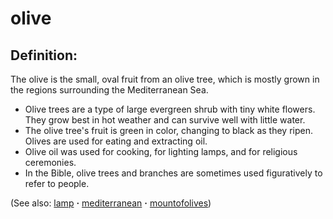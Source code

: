 # olive #

## Definition: ##

The olive is the small, oval fruit from an olive tree, which is mostly grown in the regions surrounding the Mediterranean Sea.

* Olive trees are a type of large evergreen shrub with tiny white flowers. They grow best in hot weather and can survive well with little water.
* The olive tree's fruit is green in color, changing to black as they ripen. Olives are used for eating and extracting oil.
* Olive oil was used for cooking, for lighting lamps, and for religious ceremonies.
* In the Bible, olive trees and branches are sometimes used figuratively to refer to people.

(See also: [lamp](../other/lamp.md) **·** [mediterranean](../other/mediterranean.md) **·** [mountofolives](../other/mountofolives.md))

